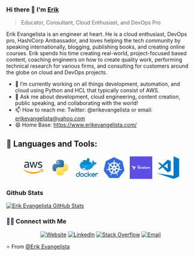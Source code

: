 ### Hi there 👋 I'm [Erik](https://www.erikevangelista.com)
> Educator, Consultant, Cloud Enthusiast, and DevOps Pro




<div>
 <p>
Erik Evangelista is an engineer at heart. He is a cloud enthusiast, DevOps pro, HashiCorp Ambassador, and loves helping the tech community by speaking internationally, blogging, publishing books, and creating online courses. Erik spends his time creating real-world, project-focused based content, coaching engineers on how to create quality work, performing technical research for various firms, and consulting for customers around the globe on cloud and DevOps projects.
   
   
- 🔭 I’m currently working on all things development, automation, and cloud using Python and HCL that typically consist of AWS.
- 💬 Ask me about development, cloud engineering, content creation, public speaking, and collaborating with the world!
- 📫 How to reach me: Twitter: @erikevangelista or email: erikevangelista@yahoo.com
- 😄 Home Base: https://www.erikevangelista.com/

</p>
</div>

## 🧰 Languages and Tools:
<p align="center">
<img src="https://raw.githubusercontent.com/github/explore/80688e429a7d4ef2fca1e82350fe8e3517d3494d/topics/aws/aws.png" alt="AWS" height="60" style="vertical-align:top; margin:4px">
<img src="https://raw.githubusercontent.com/github/explore/80688e429a7d4ef2fca1e82350fe8e3517d3494d/topics/python/python.png" alt="Python" height="60" style="vertical-align:top; margin:4px">
<img src="https://raw.githubusercontent.com/github/explore/80688e429a7d4ef2fca1e82350fe8e3517d3494d/topics/docker/docker.png" alt="Docker" height="60" style="vertical-align:top; margin:4px">
<img src="https://raw.githubusercontent.com/github/explore/80688e429a7d4ef2fca1e82350fe8e3517d3494d/topics/kubernetes/kubernetes.png" alt="Kubernetes" height="60" style="vertical-align:top; margin:4px">
 <img src="https://raw.githubusercontent.com/github/explore/80688e429a7d4ef2fca1e82350fe8e3517d3494d/topics/terraform/terraform.png" alt="Terraform" height="60" style="vertical-align:top; margin:4px">
<img src="https://raw.githubusercontent.com/github/explore/80688e429a7d4ef2fca1e82350fe8e3517d3494d/topics/visual-studio-code/visual-studio-code.png" alt="VS Code" height="60" style="vertical-align:top; margin:4px">
</p>


### Github Stats

[![Erik Evangelista GitHub Stats](https://github-readme-stats.vercel.app/api?username=erikevangelista&show_icons=true&count_private=true)](https://github.com/erikevangelista)

<h3> 🤝🏻 Connect with Me </h3>

<p align="center">
<a href="https://www.erikevangelista.com" target="_blank"><img alt="Website" src="https://img.shields.io/badge/Website-www.erikevangelista.com-blue?style=flat&logo=google-chrome"></a>
<a href="https://www.linkedin.com/in/erikevangelista/" target="_blank"><img alt="LinkedIn" src="https://img.shields.io/badge/LinkedIn-@erikevangelista-blue?style=flat&logo=linkedin"></a>
<a href="https://twitter.com/erikevangelista" target="_blank"><img alt="Stack Overflow" src="https://img.shields.io/twitter/follow/erikevangelista?style=social"></a>
<a href="mailto:erikevangelista@yahoo.com"><img alt="Email" src="https://img.shields.io/badge/Email-erikevangelista@yahoo.com-blue?style=flat&logo=gmail"></a>
</p>


⭐️ From [@Erik Evangelista](https://github.com/erikevangelista)